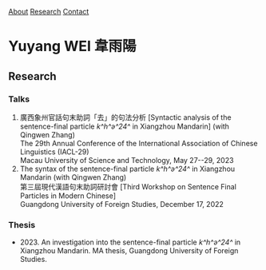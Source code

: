 
[About](index.md) [Research](research.md) [Contact](contact.md)

# Yuyang WEI 韋雨陽

## Research

### Talks

1.  廣西象州官話句末助詞「去」的句法分析 \[Syntactic analysis of the sentence-final particle _k^h^ə^24^_ in Xiangzhou Mandarin\] (with Qingwen Zhang)  
    The 29th Annual Conference of the International Association of Chinese Linguistics (IACL-29)  
    Macau University of Science and Technology, May 27--29, 2023
2.  The syntax of the sentence-final particle _k^h^ə^24^_ in Xiangzhou Mandarin (with Qingwen Zhang)  
    第三屆現代漢語句末助詞研討會 \[Third Workshop on Sentence Final Particles in Modern Chinese\]  
    Guangdong University of Foreign Studies, December 17, 2022

### Thesis

*   2023\. An investigation into the sentence-final particle _k^h^ə^24^_ in Xiangzhou Mandarin. MA thesis, Guangdong University of Foreign Studies.

